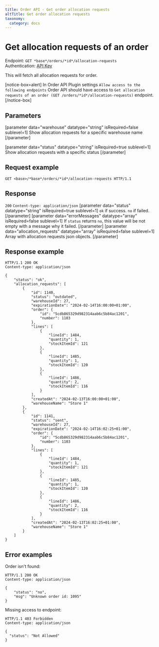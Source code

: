 ```yaml
---
title: Order API - Get order allocation requests
altTitle: Get order allocation requests
taxonomy:
  category: docs
---
```


# Get allocation requests of an order

Endpoint: `GET *base*/orders/*id*/allocation-requests`  
Authentication: [API Key](/api-references/api-intro#authentication)

This will fetch all allocation requests for order.

[notice-box=alert]
In Order API Plugin settings `Allow access to the following endpoints` Order API should have access to `Get allocation requests of an order (GET /orders/*id*/allocation-requests)` endpoint.
[/notice-box]

## Parameters

[parameter data="warehouse" datatype="string" isRequired=false sublevel=1]
Show allocation requests for a specific warehouse name
[/parameter]

[parameter data="status" datatype="string" isRequired=true sublevel=1]
Show allocation requests with a specific status
[/parameter]

## Request example

`GET <base>/*base*/orders/*id*/allocation-requests HTTP/1.1`

## Response

`200` `Content-type: application/json`
[parameter data="status" datatype="string" isRequired=true sublevel=1]
``ok`` if success. ``no`` if failed.
[/parameter]
[parameter data="errorMessages" datatype="array" isRequired=false sublevel=1]
If ``status`` returns ``no``, this value will be not empty with a message why it failed.
[/parameter]
[parameter data="allocation_requests" datatype="array" isRequired=false sublevel=1]
Array with allocation requests json objects.
[/parameter]

## Response example

```http
HTTP/1.1 200 OK
Content-type: application/json

{
    "status": "ok",
    "allocation_requests": [
        {
            "id": 1140,
            "status": "outdated",
            "warehouseId": 27,
            "expirationDate": "2024-02-14T16:00:00+01:00",
            "order": {
                "id": "5cdb865329d982314aab6c5b84ac1201",
                "number": 1103
            },
            "lines": [
                {
                    "lineId": 1484,
                    "quantity": 1,
                    "stockItemId": 121
                },
                {
                    "lineId": 1485,
                    "quantity": 1,
                    "stockItemId": 120
                },
                {
                    "lineId": 1486,
                    "quantity": 2,
                    "stockItemId": 116
                }
            ],
            "createdAt": "2024-02-13T16:00:00+01:00",
            "warehouseName": "Store 1"
        },
        {
            "id": 1141,
            "status": "sent",
            "warehouseId": 27,
            "expirationDate": "2024-02-14T16:02:25+01:00",
            "order": {
                "id": "5cdb865329d982314aab6c5b84ac1201",
                "number": 1103
            },
            "lines": [
                {
                    "lineId": 1484,
                    "quantity": 1,
                    "stockItemId": 121
                },
                {
                    "lineId": 1485,
                    "quantity": 1,
                    "stockItemId": 120
                },
                {
                    "lineId": 1486,
                    "quantity": 2,
                    "stockItemId": 116
                }
            ],
            "createdAt": "2024-02-13T16:02:25+01:00",
            "warehouseName": "Store 1"
        }
    ]
}
```

## Error examples

Order isn't found:

```http
HTTP/1.1 200 OK
Content-type: application/json

{
    "status": "no",
    "msg": "Unknown order id: 1095"
}
```


Missing access to endpoint: 
```http
HTTP/1.1 403 Forbidden
Content-type: application/json

{
  "status": "Not Allowed"
}
```